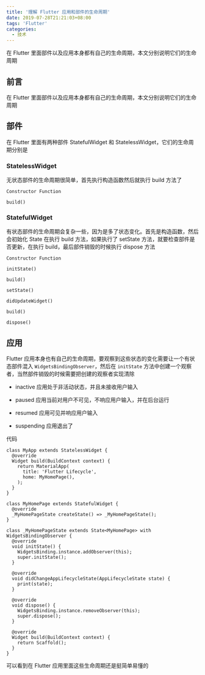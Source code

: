 ```yaml
---
title: '理解 Flutter 应用和部件的生命周期'
date: 2019-07-28T21:21:03+08:00
tags: 'Flutter'
categories:
  - 技术
---
```


在 Flutter 里面部件以及应用本身都有自己的生命周期，本文分别说明它们的生命周期

<!--more-->

## 前言

在 Flutter 里面部件以及应用本身都有自己的生命周期，本文分别说明它们的生命周期

## 部件

在 Flutter 里面有两种部件 StatefulWidget 和 StatelessWidget，它们的生命周期分别是

### StatelessWidget

无状态部件的生命周期很简单，首先执行构造函数然后就执行 build 方法了

```
Constructor Function

build()
```

### StatefulWidget

有状态部件的生命周期会复杂一些，因为是多了状态变化。首先是构造函数，然后会初始化 State 在执行 build 方法，如果执行了 setState 方法，就要检查部件是否更新，在执行 build，最后部件销毁的时候执行 dispose 方法

```
Constructor Function

initState()

build()

setState()

didUpdateWidget()

build()

dispose()
```

## 应用

Flutter 应用本身也有自己的生命周期，要观察到这些状态的变化需要让一个有状态部件混入 `WidgetsBindingObserver`，然后在 `initState` 方法中创建一个观察者，当然部件销毁的时候需要把创建的观察者实现清除

- inactive 应用处于非活动状态，并且未接收用户输入

- paused 应用当前对用户不可见，不响应用户输入，并在后台运行

- resumed 应用可见并响应用户输入

- suspending 应用退出了

代码

```
class MyApp extends StatelessWidget {
  @override
  Widget build(BuildContext context) {
    return MaterialApp(
      title: 'Flutter Lifecycle',
      home: MyHomePage(),
    );
  }
}

class MyHomePage extends StatefulWidget {
  @override
  _MyHomePageState createState() => _MyHomePageState();
}

class _MyHomePageState extends State<MyHomePage> with WidgetsBindingObserver {
  @override
  void initState() {
    WidgetsBinding.instance.addObserver(this);
    super.initState();
  }

  @override
  void didChangeAppLifecycleState(AppLifecycleState state) {
	print(state);
  }

  @override
  void dispose() {
    WidgetsBinding.instance.removeObserver(this);
    super.dispose();
  }

  @override
  Widget build(BuildContext context) {
    return Scaffold();
  }
}
```

可以看到在 Flutter 应用里面这些生命周期还是挺简单易懂的
